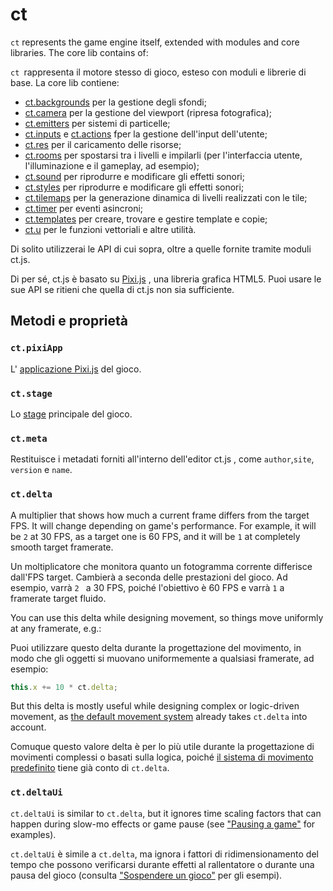 # ct

`ct` represents the game engine itself, extended with modules and core libraries. The core lib contains of:

`ct `rappresenta il motore stesso di gioco, esteso con moduli e librerie di base. La core lib contiene:

* [ct.backgrounds](ct.backgrounds.html) per la gestione degli sfondi;
* [ct.camera](ct.camera.html) per la gestione del viewport (ripresa fotografica);
* [ct.emitters](ct.emitters.html) per sistemi di particelle;
* [ct.inputs](ct.inputs.html) e [ct.actions](ct.actions.html) fper la gestione dell'input dell'utente;
* [ct.res](ct.res.html) per il caricamento delle risorse;
* [ct.rooms](ct.rooms.html) per spostarsi tra i livelli e impilarli (per l'interfaccia utente, l'illuminazione e il gameplay, ad esempio);
* [ct.sound](ct.sound.html) per riprodurre e modificare gli effetti sonori;
* [ct.styles](ct.styles.html) per riprodurre e modificare gli effetti sonori;
* [ct.tilemaps](ct.tilemaps.html) per la generazione dinamica di livelli realizzati con le tile;
* [ct.timer](ct.timer.html) per eventi asincroni;
* [ct.templates](ct.templates.html) per creare, trovare e gestire template e copie;
* [ct.u](ct.u.html) per le funzioni vettoriali e altre utilità.

Di solito utilizzerai le API di cui sopra, oltre a quelle fornite tramite moduli ct.js.

Di per sé, ct.js è basato su [Pixi.js](https://www.pixijs.com/) , una libreria grafica HTML5. Puoi usare le sue API se ritieni che quella di ct.js non sia sufficiente.

## Metodi e proprietà

### `ct.pixiApp`

L' [applicazione Pixi.js](https://pixijs.download/release/docs/PIXI.Application.html) del gioco.

### `ct.stage`

Lo [stage](https://pixijs.download/release/docs/PIXI.Application.html#stage) principale del gioco.

### `ct.meta`

Restituisce i metadati forniti all'interno dell'editor ct.js , come `author`,`site`, `version` e `name`.

### `ct.delta`

A multiplier that shows how much a current frame differs from the target FPS. It will change depending on game's performance. For example, it will be `2` at 30 FPS, as a target one is 60 FPS, and it will be `1` at completely smooth target framerate.

Un moltiplicatore che monitora quanto un fotogramma corrente differisce dall'FPS target. Cambierà a seconda delle prestazioni del gioco. Ad esempio, varrà `2 ` a 30 FPS, poiché l'obiettivo è 60 FPS e varrà `1` a framerate target fluido.

You can use this delta while designing movement, so things move uniformly at any framerate, e.g.:

Puoi utilizzare questo delta durante la progettazione del movimento, in modo che gli oggetti si muovano uniformemente a qualsiasi framerate, ad esempio:

```js
this.x += 10 * ct.delta;
```

But this delta is mostly useful while designing complex or logic-driven movement, as [the default movement system](ct.templates.html#moving-copies-around) already takes `ct.delta` into account.

Comuque questo valore delta è per lo più utile durante la progettazione di movimenti complessi o basati sulla logica, poiché [il sistema di movimento predefinito](ct.templates.html#moving-copies-around) tiene già conto di `ct.delta`.

### `ct.deltaUi`

`ct.deltaUi` is similar to `ct.delta`, but it ignores time scaling factors that can happen during slow-mo effects or game pause (see ["Pausing a game"](game-pause.html) for examples).

`ct.deltaUi` è simile a `ct.delta`, ma ignora i fattori di ridimensionamento del tempo che possono verificarsi durante effetti al rallentatore o durante una pausa del gioco (consulta ["Sospendere un gioco"](game-pause.html) per gli esempi).
